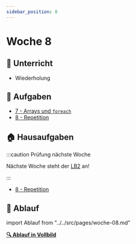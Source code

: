 ```yaml
---
sidebar_position: 8
---
```


# Woche 8

<div class="grid"><div>

## :school: Unterricht

- Wiederholung

## :pencil: Aufgaben

- [7 - Arrays und `foreach`](../7a-for-arrays/index.md)
- [8 - Repetition](../8a-repetition/index.md)

</div><div>

## :house: Hausaufgaben

:::caution Prüfung nächste Woche

Nächste Woche steht der [LB2](../beurteilungen/LB2.md) an!

:::

- [8 - Repetition](../8a-repetition/index.md)

</div></div>

## :compass: Ablauf

import Ablauf from "../../src/pages/woche-08.md"

<Ablauf />

**[:mag: Ablauf in Vollbild](pathname:///woche-08)**
